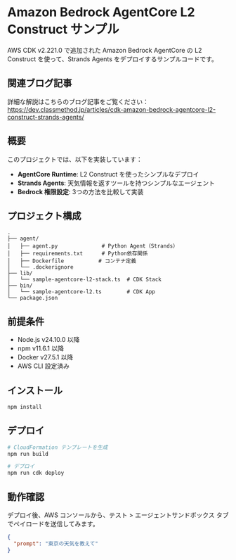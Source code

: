 # Amazon Bedrock AgentCore L2 Construct サンプル

AWS CDK v2.221.0 で追加された Amazon Bedrock AgentCore の L2 Construct を使って、Strands Agents をデプロイするサンプルコードです。

## 関連ブログ記事

詳細な解説はこちらのブログ記事をご覧ください：
https://dev.classmethod.jp/articles/cdk-amazon-bedrock-agentcore-l2-construct-strands-agents/

## 概要

このプロジェクトでは、以下を実装しています：

- **AgentCore Runtime**: L2 Construct を使ったシンプルなデプロイ
- **Strands Agents**: 天気情報を返すツールを持つシンプルなエージェント
- **Bedrock 権限設定**: 3つの方法を比較して実装

## プロジェクト構成

```
.
├── agent/
│   ├── agent.py              # Python Agent（Strands）
│   ├── requirements.txt      # Python依存関係
│   ├── Dockerfile           # コンテナ定義
│   └── .dockerignore
├── lib/
│   └── sample-agentcore-l2-stack.ts  # CDK Stack
├── bin/
│   └── sample-agentcore-l2.ts        # CDK App
└── package.json
```

## 前提条件

- Node.js v24.10.0 以降
- npm v11.6.1 以降
- Docker v27.5.1 以降
- AWS CLI 設定済み

## インストール

```bash
npm install
```

## デプロイ

```bash
# CloudFormation テンプレートを生成
npm run build

# デプロイ
npm run cdk deploy
```

## 動作確認

デプロイ後、AWS コンソールから、テスト > エージェントサンドボックス タブでペイロードを送信してみます。

```json
{
  "prompt": "東京の天気を教えて"
}
```
